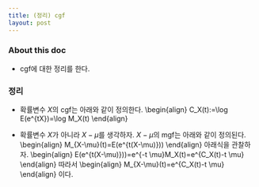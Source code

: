 ```yaml
---
title: (정리) cgf
layout: post
---
```


### About this doc

- cgf에 대한 정리를 한다. 

### 정리

- 확률변수 $X$의 cgf는 아래와 같이 정의한다. 
\begin{align}
C_X(t):=\log E(e^{tX})=\log M_X(t)
\end{align}

- 확률변수 $X$가 아니라 $X-\mu$를 생각하자. $X-\mu$의 mgf는 아래와 같이 정의된다. 
\begin{align}
M_{X-\mu}(t)=E(e^{t(X-\mu)}))
\end{align}
아래식을 관찰하자. 
\begin{align}
E(e^{t(X-\mu)}))=e^{-t \mu}M_X(t)=e^{C_X(t)-t \mu}
\end{align}
따라서 
\begin{align}
M_{X-\mu}(t)=e^{C_X(t)-t \mu}
\end{align}
이다. 
